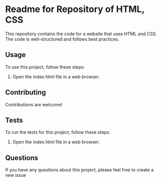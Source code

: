 # Readme for Repository of HTML, CSS

This repository contains the code for a website that uses HTML and CSS. The code is well-structured and follows best practices.

## Usage

To use this project, follow these steps:

1. Open the index.html file in a web browser.

## Contributing

Contributions are welcome!

## Tests

To run the tests for this project, follow these steps:

1. Open the index.html file in a web browser.

## Questions

If you have any questions about this project, please feel free to create a new issue